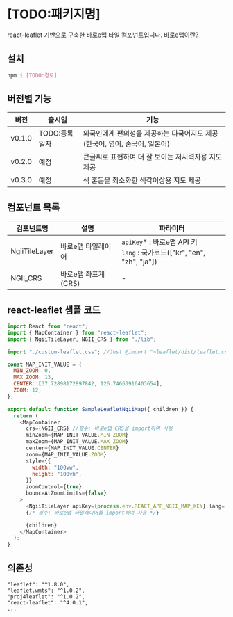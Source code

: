 # [TODO:패키지명]

react-leaflet 기반으로 구축한 바로e맵 타일 컴포넌트입니다.
[바로e맵이란?](http://map.ngii.go.kr/mi/emapMain/emapIntro01.do)

## 설치

```sh
npm i [TODO:경로]
```

## 버전별 기능

| 버전   | 출시일        | 기능                                                                       |
| ------ | ------------- | -------------------------------------------------------------------------- |
| v0.1.0 | TODO:등록일자 | 외국인에게 편의성을 제공하는 다국어지도 제공(한국어, 영어, 중국어, 일본어) |
| v0.2.0 | 예정          | 큰글씨로 표현하여 더 잘 보이는 저시력자용 지도 제공                        |
| v0.3.0 | 예정          | 색 혼돈을 최소화한 색각이상용 지도 제공                                    |

## 컴포넌트 목록

| 컴포넌트명    | 설명                | 파라미터                                                                     |
| ------------- | ------------------- | ---------------------------------------------------------------------------- |
| NgiiTileLayer | 바로e맵 타일레이어  | `apiKey`\* : 바로e맵 API 키<br/> `lang` : 국가코드(["kr", "en", "zh", "ja"]) |
| NGII_CRS      | 바로e맵 좌표계(CRS) | -                                                                            |

## react-leaflet 샘플 코드

```javascript
import React from "react";
import { MapContainer } from "react-leaflet";
import { NgiiTileLayer, NGII_CRS } from "./lib";

import "./custom-leaflet.css"; //Just @import "~leaflet/dist/leaflet.css";

const MAP_INIT_VALUE = {
  MIN_ZOOM: 0,
  MAX_ZOOM: 13,
  CENTER: [37.72898172897842, 126.74663916403654],
  ZOOM: 12,
};

export default function SampleLeafletNgiiMap({ children }) {
  return (
    <MapContainer
      crs={NGII_CRS} //필수: 바로e맵 CRS을 import하여 사용
      minZoom={MAP_INIT_VALUE.MIN_ZOOM}
      maxZoom={MAP_INIT_VALUE.MAX_ZOOM}
      center={MAP_INIT_VALUE.CENTER}
      zoom={MAP_INIT_VALUE.ZOOM}
      style={{
        width: "100vw",
        height: "100vh",
      }}
      zoomControl={true}
      bounceAtZoomLimits={false}
    >
      <NgiiTileLayer apiKey={process.env.REACT_APP_NGII_MAP_KEY} lang={"kr"} />
      {/* 필수: 바로e맵 타일레이어를 import하여 사용 */}

      {children}
    </MapContainer>
  );
}
```

## 의존성

```
"leaflet": "^1.8.0",
"leaflet.wmts": "^1.0.2",
"proj4leaflet": "^1.0.2",
"react-leaflet": "^4.0.1",
...
```
